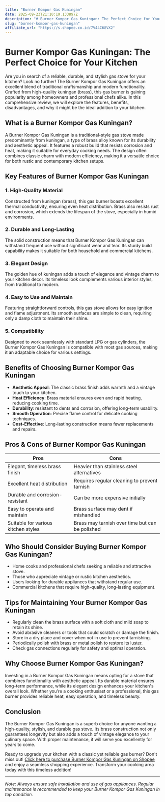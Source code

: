 ```yaml
---
title: "Burner Kompor Gas Kuningan"
date: 2025-09-23T21:10:10.133897Z
description: "# Burner Kompor Gas Kuningan: The Perfect Choice for Your Kitchen..."
slug: "burner-kompor-gas-kuningan"
affiliate_url: "https://s.shopee.co.id/7V44C68VX2"
---
```

# Burner Kompor Gas Kuningan: The Perfect Choice for Your Kitchen

Are you in search of a reliable, durable, and stylish gas stove for your kitchen? Look no further! The Burner Kompor Gas Kuningan offers an excellent blend of traditional craftsmanship and modern functionality. Crafted from high-quality kuningan (brass), this gas burner is gaining popularity among homeowners and professional chefs alike. In this comprehensive review, we will explore the features, benefits, disadvantages, and why it might be the ideal addition to your kitchen.

## What is a Burner Kompor Gas Kuningan?

A Burner Kompor Gas Kuningan is a traditional-style gas stove made predominantly from kuningan, a type of brass alloy known for its durability and aesthetic appeal. It features a robust build that resists corrosion and heat, making it suitable for everyday cooking needs. The design often combines classic charm with modern efficiency, making it a versatile choice for both rustic and contemporary kitchen setups.

## Key Features of Burner Kompor Gas Kuningan

### 1. High-Quality Material

Constructed from kuningan (brass), this gas burner boasts excellent thermal conductivity, ensuring even heat distribution. Brass also resists rust and corrosion, which extends the lifespan of the stove, especially in humid environments.

### 2. Durable and Long-Lasting

The solid construction means that Burner Kompor Gas Kuningan can withstand frequent use without significant wear and tear. Its sturdy build capability makes it suitable for both household and commercial kitchens.

### 3. Elegant Design

The golden hue of kuningan adds a touch of elegance and vintage charm to your kitchen decor. Its timeless look complements various interior styles, from traditional to modern.

### 4. Easy to Use and Maintain

Featuring straightforward controls, this gas stove allows for easy ignition and flame adjustment. Its smooth surfaces are simple to clean, requiring only a damp cloth to maintain their shine.

### 5. Compatibility

Designed to work seamlessly with standard LPG or gas cylinders, the Burner Kompor Gas Kuningan is compatible with most gas sources, making it an adaptable choice for various settings.

## Benefits of Choosing Burner Kompor Gas Kuningan

- **Aesthetic Appeal**: The classic brass finish adds warmth and a vintage touch to your kitchen.
- **Heat Efficiency**: Brass material ensures even and rapid heating, reducing cooking time.
- **Durability**: resistant to dents and corrosion, offering long-term usability.
- **Smooth Operation**: Precise flame control for delicate cooking techniques.
- **Cost-Effective**: Long-lasting construction means fewer replacements and repairs.

## Pros & Cons of Burner Kompor Gas Kuningan

| Pros                                        | Cons                                          |
|----------------------------------------------|----------------------------------------------|
| Elegant, timeless brass finish             | Heavier than stainless steel alternatives  |
| Excellent heat distribution                 | Requires regular cleaning to prevent tarnish |
| Durable and corrosion-resistant             | Can be more expensive initially            |
| Easy to operate and maintain                | Brass surface may dent if mishandled      |
| Suitable for various kitchen styles         | Brass may tarnish over time but can be polished |

## Who Should Consider Buying Burner Kompor Gas Kuningan?

- Home cooks and professional chefs seeking a reliable and attractive stove.
- Those who appreciate vintage or rustic kitchen aesthetics.
- Users looking for durable appliances that withstand regular use.
- Commercial kitchens that require high-quality, long-lasting equipment.

## Tips for Maintaining Your Burner Kompor Gas Kuningan

- Regularly clean the brass surface with a soft cloth and mild soap to retain its shine.
- Avoid abrasive cleaners or tools that could scratch or damage the finish.
- Store in a dry place and cover when not in use to prevent tarnishing.
- Periodically polish with brass or metal polish to restore its luster.
- Check gas connections regularly for safety and optimal operation.

## Why Choose Burner Kompor Gas Kuningan?

Investing in a Burner Kompor Gas Kuningan means opting for a stove that combines functionality with aesthetic appeal. Its durable material ensures long-term performance, while its elegant design enhances your kitchen's overall look. Whether you're a cooking enthusiast or a professional, this gas burner provides reliable heat, easy operation, and timeless beauty.

## Conclusion

The Burner Kompor Gas Kuningan is a superb choice for anyone wanting a high-quality, stylish, and durable gas stove. Its brass construction not only guarantees longevity but also adds a touch of vintage elegance to your culinary space. With proper maintenance, it will serve you excellently for years to come.

Ready to upgrade your kitchen with a classic yet reliable gas burner? Don't miss out! [Click here to purchase Burner Kompor Gas Kuningan on Shopee](https://s.shopee.co.id/7V44C68VX2) and enjoy a seamless shopping experience. Transform your cooking area today with this timeless addition!

---

*Note: Always ensure safe installation and use of gas appliances. Regular maintenance is recommended to keep your Burner Kompor Gas Kuningan in top condition.*